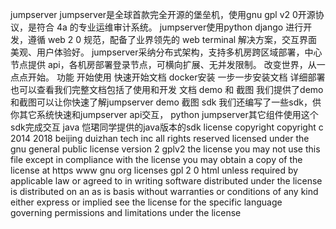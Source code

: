 jumpserver jumpserver是全球首款完全开源的堡垒机，使用gnu gpl v2 0开源协议，是符合 4a 的专业运维审计系统。 jumpserver使用python django 进行开发，遵循 web 2 0 规范，配备了业界领先的 web terminal 解决方案，交互界面美观、用户体验好。 jumpserver采纳分布式架构，支持多机房跨区域部署，中心节点提供 api，各机房部署登录节点，可横向扩展、无并发限制。 改变世界，从一点点开始。 功能 开始使用 快速开始文档 docker安装 一步一步安装文档 详细部署 也可以查看我们完整文档包括了使用和开发 文档 demo 和 截图 我们提供了demo和截图可以让你快速了解jumpserver demo 截图 sdk 我们还编写了一些sdk，供你其它系统快速和jumpserver api交互， python jumpserver其它组件使用这个sdk完成交互 java 恺珺同学提供的java版本的sdk license copyright copyright c 2014 2018 beijing duizhan tech inc all rights reserved licensed under the gnu general public license version 2 gplv2 the license you may not use this file except in compliance with the license you may obtain a copy of the license at https www gnu org licenses gpl 2 0 html unless required by applicable law or agreed to in writing software distributed under the license is distributed on an as is basis without warranties or conditions of any kind either express or implied see the license for the specific language governing permissions and limitations under the license